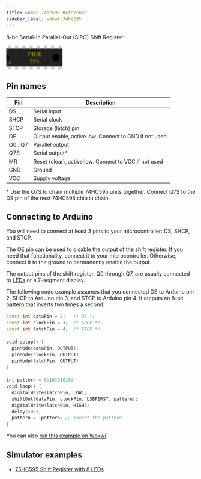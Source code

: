 ```yaml
---
title: wokwi-74hc595 Reference
sidebar_label: wokwi-74hc595
---
```


8-bit Serial-In Parallel-Out (SIPO) Shift Register

![74HC595](wokwi-74hc595.svg)

## Pin names

| Pin   | Description                                            |
| ----- | ------------------------------------------------------ |
| DS    | Serial input                                           |
| SHCP  | Serial clock                                           |
| STCP  | Storage (latch) pin                                    |
| OE    | Output enable, active low. Connect to GND if not used. |
| Q0…Q7 | Parallel output                                        |
| Q7S   | Serial output\*                                        |
| MR    | Reset (clear), active low. Connect to VCC if not used  |
| GND   | Ground                                                 |
| VCC   | Supply voltage                                         |

\* Use the Q7S to chain multiple 74HC595 units together. Connect Q7S to the DS pin of the next 74HC595 chip in chain.

## Connecting to Arduino

You will need to connect at least 3 pins to your microcontroller: DS, SHCP, and STCP.

The OE pin can be used to disable the output of the shift register. If you need that functionality,
connect it to your microcontroller. Otherwise, connect it to the ground to permanently enable the output.

The output pins of the shift register, Q0 through Q7, are usually connected to [LEDs](wokwi-led) or a 7-segment display.

The following code example assumes that you connected DS to Arduino pin 2, SHCP to Arduino pin 3, and
STCP to Arduino pin 4. It outputs an 8-bit pattern that inverts two times a second:

```cpp
const int dataPin = 2;   /* DS */
const int clockPin = 3;  /* SHCP */
const int latchPin = 4;  /* STCP */

void setup() {
  pinMode(dataPin, OUTPUT);
  pinMode(clockPin, OUTPUT);
  pinMode(latchPin, OUTPUT);
}

int pattern = 0b10101010;
void loop() {
  digitalWrite(latchPin, LOW);
  shiftOut(dataPin, clockPin, LSBFIRST, pattern);
  digitalWrite(latchPin, HIGH);
  delay(500);
  pattern = ~pattern; // Invert the pattern
}
```

You can also [run this example on Wokwi](https://wokwi.com/arduino/projects/301192672203244042).

## Simulator examples

- [75HC595 Shift Register with 8 LEDs](https://wokwi.com/arduino/projects/301188813482361352)
